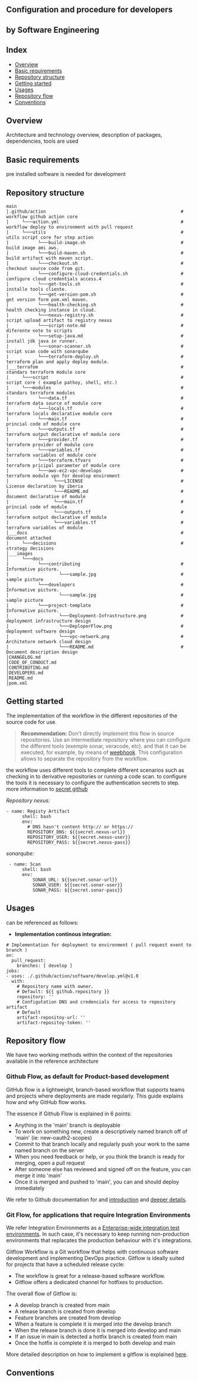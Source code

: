 ## Configuration and procedure for developers
## by Software Engineering

Index
---
- [Overview](#Overview)
- [Basic requirements](#Basic-requirements)
- [Repository structure](#Repository-structure)
- [Getting started](#Getting-started)
- [Usages](#Usages)
- [Repository flow](#Repository-flow)
- [Conventions](#Conventions)

Overview
----
Architecture and technology overview, description of packages, dependencies, tools are used

Basic requirements
----
pre installed software is needed for development

Repository structure
----
````
main
│.github/action                                                   # workflow github action core
|     └───action.yml                                              # workflow deploy to environment with pull request
|     └───utils                                                   # utils script core for step action
|           └───build-image.sh                                    # build image ami aws.
|           └───build-maven.sh                                    # build artifact with maven script.
|           └───checkout.sh                                       # checkout source code from git.
|           └───configure-cloud-credentials.sh                    # configure cloud credentials access.4
|           └───get-tools.sh                                      # installe tools cliente.
|           └───get-version-pom.sh                                # get version form pom.xml maven.
|           └───health-checking.sh                                # health checking instance in cloud.
|           └───nexus-registry.sh                                 # script upload artifact to registry nexus
|           └───script-note.md                                    # diferente note to scripts
|           └───setup-java.md                                     # install jdk java in runner.
|           └───sonar-scanner.sh                                  # script scan code with sonarqube
|           └───terraform-deploy.sh                               # terraform plan and apply deploy module.
│___terrafom                                                      # standars terraform module core
|     └───script                                                  # script core ( example pathoy, shell, etc.)
|     └───modules                                                 # standars terraform modules
|           └───data.tf                                           # terraform data source of module core
|           └───locals.tf                                         # terraform locals declarative module core
|           └───main.tf                                           # princial code of module core
|           └───outputs.tf                                        # terraform output declarative of module core
|           └───provider.tf                                       # terraform provider of module core
|           └───variables.tf                                      # terraform variables of module core
|           └───terraform.tfvars                                  # terraform pricipal parameter of module core
|           └───aws-ec2-vpc-develops                              # terraform module vpn for develop enviroment
|                 └───LICENSE                                     # License declaration by iberia
|                 └───README.md                                   # document declarative of module
|                 └───main.tf                                     # princial code of module
|                 └───outputs.tf                                  # terraform output declarative of module
|                 └───variables.tf                                # terraform variables of module
│___docs                                                          # document attached
│     └───decisions                                               # strategy decisions 
│___images
│     └───docs
|           └───contributing                                      # Informative picture.
|                   └───sample.jpg                                # sample picture
│           └───developers                                        # Informative picture.
│                   └───sample.jpg                                # sample picture
|           └───project-template                                  # Informative picture.
|                   └───Deployment-Infrastructure.png             # deployment infrastructure design
|                   └───DeploperFlow.png                          # deployment software design
|                   └───vpc-network.png                           # Architeture network cloud design
|                   └───README.md                                 # Document description design
│CHANGELOG.md
│CODE_OF_CONDUCT.md
│CONTRIBUTING.md
│DEVELOPERS.md
│README.md
│pom.xml
````
Getting started
----

The implementation of the workflow in the different repositories of the source code for use.

> **Recommendation:** Don't directly implement this flow in source repositories. Use an intermediate repository where you can configure the different tools (exemple sonar, veracode, etc). and that it can be executed, for example, by means of [weebhook](https://docs.github.com/en/github-ae@latest/developers/webhooks-and-events/webhooks/about-webhooks). This configuration allows to separate the repository from the workflow.

the workflow uses different tools to complete different scenarios such as checking in to derivative repositories or running a code scan. to configure the tools it is necessary to configure the authentication secrets to step. more information to [secret github](https://docs.github.com/en/actions/security-guides/encrypted-secrets)

*Repository nexus:*
````
- name: Registy Artifact
      shell: bash
      env:
        # DNS hasn't content http:// or https://
        REPOSITORY_DNS: ${{secret.nexus-url}}
        REPOSITORY_USER: ${{secret.nexus-user}}
        REPOSITORY_PASS: ${{secret.nexus-pass}}
````

*sonarqube:*
````
 - name: Scan
      shell: bash
      env:
          SONAR_URL: ${{secret.sonar-url}}
          SONAR_USER: ${{secret.sonar-user}}
          SONAR_PASS: ${{secret.sonar-pass}}
````


Usages
----
can be referenced as follows:

- **Implementation continous integration:**
````
# Implementation for deployment to environment ( pull request event to branch )
on:
  pull_request:
    branches: [ develop ]
jobs:
- uses: ./.github/action/software/develop.yml@v1.0
  with:
    # Repository name with owner.
    # Default: ${{ github.repository }}
    repository: ''
    # Configutation DNS and credencials for access to repository artifact
    # Default
    artifact-repositoy-url: ''
    artifact-repositoy-token: ''
````

Repository flow 
----
We have two working methods within the context of the repositories available in the reference architecture

### Github Flow, as default for Product-based development

GitHub flow is a lightweight, branch-based workflow that supports teams and projects where deployments are made regularly. This guide explains how and why GitHub flow works.

The essence if Github Flow is explained in 6 points:

- Anything in the 'main' branch is deployable
- To work on something new, create a descriptively named branch off of 'main' (ie: new-oauth2-scopes)
- Commit to that branch locally and regularly push your work to the same named branch on the server
- When you need feedback or help, or you think the branch is ready for merging, open a pull request
- After someone else has reviewed and signed off on the feature, you can merge it into 'main'
- Once it is merged and pushed to 'main', you can and should deploy immediately

We refer to Github documentation for and [introduction](https://guides.github.com/introduction/flow/) and [deeper details](https://docs.github.com/en/get-started/quickstart/github-flow()).

### Git Flow, for applications that require Integration Environments 

We refer Integration Environments as a [Enterprise-wide integration test environments](https://www.thoughtworks.com/radar/techniques/enterprise-wide-integration-test-environments). In such case, it's necessary to keep running non-production environments that replacates the production behaviour with it's integrations.

Gitflow Workflow is a Git workflow that helps with continuous software development and implementing DevOps practice. Gitflow is ideally suited for projects that have a scheduled release cycle:

- The workflow is great for a release-based software workflow.
- Gitflow offers a dedicated channel for hotfixes to production.

The overall flow of Gitflow is:

- A develop branch is created from main
- A release branch is created from develop
- Feature branches are created from develop
- When a feature is complete it is merged into the develop branch
- When the release branch is done it is merged into develop and main
- If an issue in main is detected a hotfix branch is created from main
- Once the hotfix is complete it is merged to both develop and main

More detailed description on how to implement a gitflow is explained [here](https://www.atlassian.com/git/tutorials/comparing-workflows/gitflow-workflow).

Conventions
----
